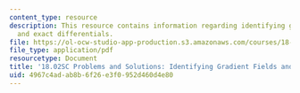 ```yaml
---
content_type: resource
description: This resource contains information regarding identifying gradient fields
  and exact differentials.
file: https://ol-ocw-studio-app-production.s3.amazonaws.com/courses/18-02sc-multivariable-calculus-fall-2010/4967c4adab8b6f26e3f0952d460d4e80_MIT18_02SC_pb_66_comb.pdf
file_type: application/pdf
resourcetype: Document
title: '18.02SC Problems and Solutions: Identifying Gradient Fields and Exact Differentials'
uid: 4967c4ad-ab8b-6f26-e3f0-952d460d4e80
---
```

